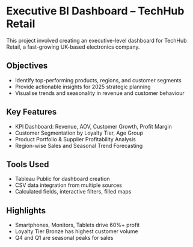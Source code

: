 # Executive BI Dashboard – TechHub Retail

This project involved creating an executive-level dashboard for TechHub Retail, a fast-growing UK-based electronics company.

## Objectives
- Identify top-performing products, regions, and customer segments
- Provide actionable insights for 2025 strategic planning
- Visualise trends and seasonality in revenue and customer behaviour

## Key Features
- KPI Dashboard: Revenue, AOV, Customer Growth, Profit Margin
- Customer Segmentation by Loyalty Tier, Age Group
- Product Portfolio & Supplier Profitability Analysis
- Region-wise Sales and Seasonal Trend Forecasting

## Tools Used
- Tableau Public for dashboard creation
- CSV data integration from multiple sources
- Calculated fields, interactive filters, filled maps

## Highlights
- Smartphones, Monitors, Tablets drive 60%+ profit
- Loyalty Tier Bronze has highest customer volume
- Q4 and Q1 are seasonal peaks for sales
